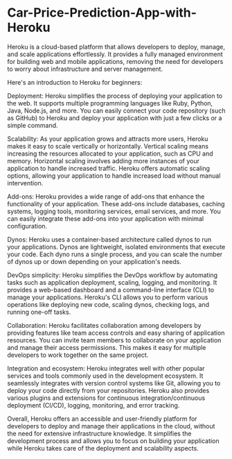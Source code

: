 # Car-Price-Prediction-App-with-Heroku
Heroku is a cloud-based platform that allows developers to deploy, manage, and scale applications effortlessly. It provides a fully managed environment for building web and mobile applications, removing the need for developers to worry about infrastructure and server management.

Here's an introduction to Heroku for beginners:

Deployment: Heroku simplifies the process of deploying your application to the web. It supports multiple programming languages like Ruby, Python, Java, Node.js, and more. You can easily connect your code repository (such as GitHub) to Heroku and deploy your application with just a few clicks or a simple command.

Scalability: As your application grows and attracts more users, Heroku makes it easy to scale vertically or horizontally. Vertical scaling means increasing the resources allocated to your application, such as CPU and memory. Horizontal scaling involves adding more instances of your application to handle increased traffic. Heroku offers automatic scaling options, allowing your application to handle increased load without manual intervention.

Add-ons: Heroku provides a wide range of add-ons that enhance the functionality of your application. These add-ons include databases, caching systems, logging tools, monitoring services, email services, and more. You can easily integrate these add-ons into your application with minimal configuration.

Dynos: Heroku uses a container-based architecture called dynos to run your applications. Dynos are lightweight, isolated environments that execute your code. Each dyno runs a single process, and you can scale the number of dynos up or down depending on your application's needs.

DevOps simplicity: Heroku simplifies the DevOps workflow by automating tasks such as application deployment, scaling, logging, and monitoring. It provides a web-based dashboard and a command-line interface (CLI) to manage your applications. Heroku's CLI allows you to perform various operations like deploying new code, scaling dynos, checking logs, and running one-off tasks.

Collaboration: Heroku facilitates collaboration among developers by providing features like team access controls and easy sharing of application resources. You can invite team members to collaborate on your application and manage their access permissions. This makes it easy for multiple developers to work together on the same project.

Integration and ecosystem: Heroku integrates well with other popular services and tools commonly used in the development ecosystem. It seamlessly integrates with version control systems like Git, allowing you to deploy your code directly from your repositories. Heroku also provides various plugins and extensions for continuous integration/continuous deployment (CI/CD), logging, monitoring, and error tracking.

Overall, Heroku offers an accessible and user-friendly platform for developers to deploy and manage their applications in the cloud, without the need for extensive infrastructure knowledge. It simplifies the development process and allows you to focus on building your application while Heroku takes care of the deployment and scalability aspects.
